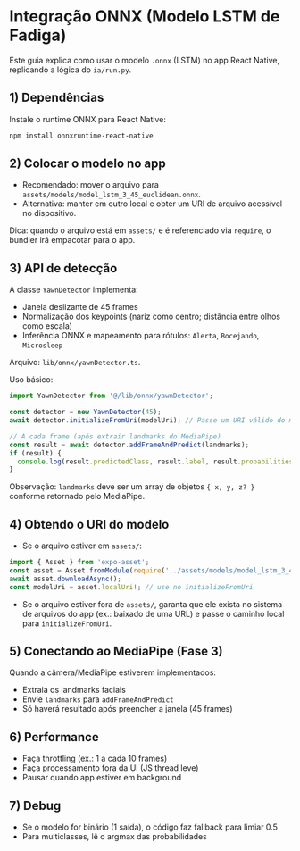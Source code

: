 # Integração ONNX (Modelo LSTM de Fadiga)

Este guia explica como usar o modelo `.onnx` (LSTM) no app React Native, replicando a lógica do `ia/run.py`.

## 1) Dependências

Instale o runtime ONNX para React Native:
```bash
npm install onnxruntime-react-native
```

## 2) Colocar o modelo no app

- Recomendado: mover o arquivo para `assets/models/model_lstm_3_45_euclidean.onnx`.
- Alternativa: manter em outro local e obter um URI de arquivo acessível no dispositivo.

Dica: quando o arquivo está em `assets/` e é referenciado via `require`, o bundler irá empacotar para o app.

## 3) API de detecção

A classe `YawnDetector` implementa:
- Janela deslizante de 45 frames
- Normalização dos keypoints (nariz como centro; distância entre olhos como escala)
- Inferência ONNX e mapeamento para rótulos: `Alerta`, `Bocejando`, `Microsleep`

Arquivo: `lib/onnx/yawnDetector.ts`.

Uso básico:
```ts
import YawnDetector from '@/lib/onnx/yawnDetector';

const detector = new YawnDetector(45);
await detector.initializeFromUri(modelUri); // Passe um URI válido do modelo

// A cada frame (após extrair landmarks do MediaPipe)
const result = await detector.addFrameAndPredict(landmarks);
if (result) {
  console.log(result.predictedClass, result.label, result.probabilities);
}
```

Observação: `landmarks` deve ser um array de objetos `{ x, y, z? }` conforme retornado pelo MediaPipe.

## 4) Obtendo o URI do modelo

- Se o arquivo estiver em `assets/`:
```ts
import { Asset } from 'expo-asset';
const asset = Asset.fromModule(require('../assets/models/model_lstm_3_45_euclidean.onnx'));
await asset.downloadAsync();
const modelUri = asset.localUri!; // use no initializeFromUri
```

- Se o arquivo estiver fora de `assets/`, garanta que ele exista no sistema de arquivos do app (ex.: baixado de uma URL) e passe o caminho local para `initializeFromUri`.

## 5) Conectando ao MediaPipe (Fase 3)

Quando a câmera/MediaPipe estiverem implementados:
- Extraia os landmarks faciais
- Envie `landmarks` para `addFrameAndPredict`
- Só haverá resultado após preencher a janela (45 frames)

## 6) Performance

- Faça throttling (ex.: 1 a cada 10 frames)
- Faça processamento fora da UI (JS thread leve)
- Pausar quando app estiver em background

## 7) Debug

- Se o modelo for binário (1 saída), o código faz fallback para limiar 0.5
- Para multiclasses, lê o argmax das probabilidades
